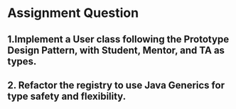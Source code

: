 # Assignment Question
## 1.Implement a User class following the Prototype Design Pattern, with Student, Mentor, and TA as types.
## 2. Refactor the registry to use Java Generics for type safety and flexibility.